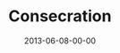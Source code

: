 ---
layout: message
category: message
series: "GoodSex"
title: "Consecration"
date: 2013-06-08-00-00
message_id: 790
audio: "http://s3.amazonaws.com/crossroads-media/media/legacy/mp3/goodsex_04.mp3"
audio-duration: "42:34"
program: "http://s3.amazonaws.com/crossroads-media/media/legacy/documents/06_08-09_13Program_LO.pdf"
description: "We'll be talking about God's redemptive plan for sex.
(This message contains adult content.)"
video: "https://s3.amazonaws.com/crossroadsvideomessages/goodsex_04.mp4"
video-duration: "42:39"
video-image: "http://s3.amazonaws.com/crossroads-media/images/legacy/content/goodsex_04_still.jpg"
explicit: true
---